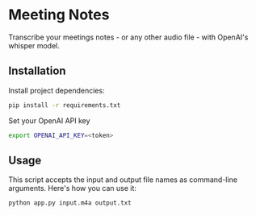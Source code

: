 # Meeting Notes

Transcribe your meetings notes - or any other audio file - with OpenAI's whisper model.

## Installation 

Install project dependencies:

```bash
pip install -r requirements.txt
```

Set your OpenAI API key 
```bash
export OPENAI_API_KEY=<token>
```

## Usage

This script accepts the input and output file names as command-line arguments. Here's how you can use it:

```bash
python app.py input.m4a output.txt
```